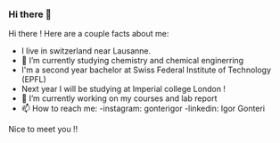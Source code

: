 ### Hi there 👋



Hi there ! Here are a couple facts about me:

- I live in switzerland near Lausanne.
- 🌱 I’m currently studying chemistry and chemical enginerring
- I'm a second year bachelor at Swiss Federal Institute of Technology (EPFL)
- Next year I will be studying at Imperial college London !
- 🔭 I’m currently working on my courses and lab report
- 📫 How to reach me: -instagram: gonterigor -linkedin: Igor Gonteri

Nice to meet you !!
